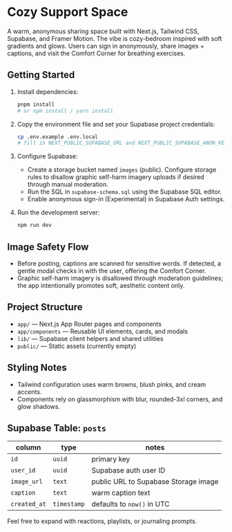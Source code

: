 # Cozy Support Space

A warm, anonymous sharing space built with Next.js, Tailwind CSS, Supabase, and Framer Motion. The vibe is cozy-bedroom inspired with soft gradients and glows. Users can sign in anonymously, share images + captions, and visit the Comfort Corner for breathing exercises.

## Getting Started

1. Install dependencies:

   ```bash
   pnpm install
   # or npm install / yarn install
   ```

2. Copy the environment file and set your Supabase project credentials:

   ```bash
   cp .env.example .env.local
   # fill in NEXT_PUBLIC_SUPABASE_URL and NEXT_PUBLIC_SUPABASE_ANON_KEY
   ```

3. Configure Supabase:

   - Create a storage bucket named `images` (public). Configure storage rules to disallow graphic self-harm imagery uploads if desired through manual moderation.
   - Run the SQL in `supabase-schema.sql` using the Supabase SQL editor.
   - Enable anonymous sign-in (Experimental) in Supabase Auth settings.

4. Run the development server:

   ```bash
   npm run dev
   ```

## Image Safety Flow

- Before posting, captions are scanned for sensitive words. If detected, a gentle modal checks in with the user, offering the Comfort Corner.
- Graphic self-harm imagery is disallowed through moderation guidelines; the app intentionally promotes soft, aesthetic content only.

## Project Structure

- `app/` — Next.js App Router pages and components
- `app/components` — Reusable UI elements, cards, and modals
- `lib/` — Supabase client helpers and shared utilities
- `public/` — Static assets (currently empty)

## Styling Notes

- Tailwind configuration uses warm browns, blush pinks, and cream accents.
- Components rely on glassmorphism with blur, rounded-3xl corners, and glow shadows.

## Supabase Table: `posts`

| column     | type      | notes                                     |
| ---------- | --------- | ----------------------------------------- |
| `id`       | `uuid`    | primary key                               |
| `user_id`  | `uuid`    | Supabase auth user ID                     |
| `image_url`| `text`    | public URL to Supabase Storage image      |
| `caption`  | `text`    | warm caption text                         |
| `created_at` | `timestamp` | defaults to `now()` in UTC           |

Feel free to expand with reactions, playlists, or journaling prompts.
